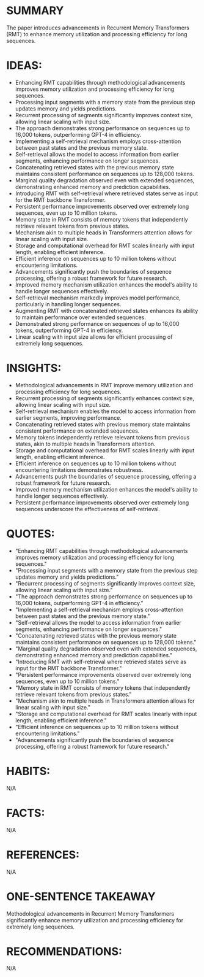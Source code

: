 # SUMMARY
The paper introduces advancements in Recurrent Memory Transformers (RMT) to enhance memory utilization and processing efficiency for long sequences.

# IDEAS:
- Enhancing RMT capabilities through methodological advancements improves memory utilization and processing efficiency for long sequences.
- Processing input segments with a memory state from the previous step updates memory and yields predictions.
- Recurrent processing of segments significantly improves context size, allowing linear scaling with input size.
- The approach demonstrates strong performance on sequences up to 16,000 tokens, outperforming GPT-4 in efficiency.
- Implementing a self-retrieval mechanism employs cross-attention between past states and the previous memory state.
- Self-retrieval allows the model to access information from earlier segments, enhancing performance on longer sequences.
- Concatenating retrieved states with the previous memory state maintains consistent performance on sequences up to 128,000 tokens.
- Marginal quality degradation observed even with extended sequences, demonstrating enhanced memory and prediction capabilities.
- Introducing RMT with self-retrieval where retrieved states serve as input for the RMT backbone Transformer.
- Persistent performance improvements observed over extremely long sequences, even up to 10 million tokens.
- Memory state in RMT consists of memory tokens that independently retrieve relevant tokens from previous states.
- Mechanism akin to multiple heads in Transformers attention allows for linear scaling with input size.
- Storage and computational overhead for RMT scales linearly with input length, enabling efficient inference.
- Efficient inference on sequences up to 10 million tokens without encountering limitations.
- Advancements significantly push the boundaries of sequence processing, offering a robust framework for future research.
- Improved memory mechanism utilization enhances the model's ability to handle longer sequences effectively.
- Self-retrieval mechanism markedly improves model performance, particularly in handling longer sequences.
- Augmenting RMT with concatenated retrieved states enhances its ability to maintain performance over extended sequences.
- Demonstrated strong performance on sequences of up to 16,000 tokens, outperforming GPT-4 in efficiency.
- Linear scaling with input size allows for efficient processing of extremely long sequences.

# INSIGHTS:
- Methodological advancements in RMT improve memory utilization and processing efficiency for long sequences.
- Recurrent processing of segments significantly enhances context size, allowing linear scaling with input size.
- Self-retrieval mechanism enables the model to access information from earlier segments, improving performance.
- Concatenating retrieved states with previous memory state maintains consistent performance on extended sequences.
- Memory tokens independently retrieve relevant tokens from previous states, akin to multiple heads in Transformers attention.
- Storage and computational overhead for RMT scales linearly with input length, enabling efficient inference.
- Efficient inference on sequences up to 10 million tokens without encountering limitations demonstrates robustness.
- Advancements push the boundaries of sequence processing, offering a robust framework for future research.
- Improved memory mechanism utilization enhances the model's ability to handle longer sequences effectively.
- Persistent performance improvements observed over extremely long sequences underscore the effectiveness of self-retrieval.

# QUOTES:
- "Enhancing RMT capabilities through methodological advancements improves memory utilization and processing efficiency for long sequences."
- "Processing input segments with a memory state from the previous step updates memory and yields predictions."
- "Recurrent processing of segments significantly improves context size, allowing linear scaling with input size."
- "The approach demonstrates strong performance on sequences up to 16,000 tokens, outperforming GPT-4 in efficiency."
- "Implementing a self-retrieval mechanism employs cross-attention between past states and the previous memory state."
- "Self-retrieval allows the model to access information from earlier segments, enhancing performance on longer sequences."
- "Concatenating retrieved states with the previous memory state maintains consistent performance on sequences up to 128,000 tokens."
- "Marginal quality degradation observed even with extended sequences, demonstrating enhanced memory and prediction capabilities."
- "Introducing RMT with self-retrieval where retrieved states serve as input for the RMT backbone Transformer."
- "Persistent performance improvements observed over extremely long sequences, even up to 10 million tokens."
- "Memory state in RMT consists of memory tokens that independently retrieve relevant tokens from previous states."
- "Mechanism akin to multiple heads in Transformers attention allows for linear scaling with input size."
- "Storage and computational overhead for RMT scales linearly with input length, enabling efficient inference."
- "Efficient inference on sequences up to 10 million tokens without encountering limitations."
- "Advancements significantly push the boundaries of sequence processing, offering a robust framework for future research."

# HABITS:
N/A

# FACTS:
N/A

# REFERENCES:
N/A

# ONE-SENTENCE TAKEAWAY
Methodological advancements in Recurrent Memory Transformers significantly enhance memory utilization and processing efficiency for extremely long sequences.

# RECOMMENDATIONS:
N/A